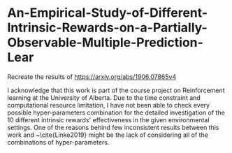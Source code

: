 # An-Empirical-Study-of-Different-Intrinsic-Rewards-on-a-Partially-Observable-Multiple-Prediction-Lear
Recreate the results of https://arxiv.org/abs/1906.07865v4


I acknowledge that this work is part of the course project on Reinforcement learning at the University of Alberta. Due to the time constraint and computational resource limitation, I have not been able to check every possible hyper-parameters combination for the detailed investigation of the 10 different intrinsic rewards' effectiveness in the given environmental settings. One of the reasons behind few inconsistent results between this work and ~\cite{Linke2019} might be the lack of considering all of the combinations of hyper-parameters.   

